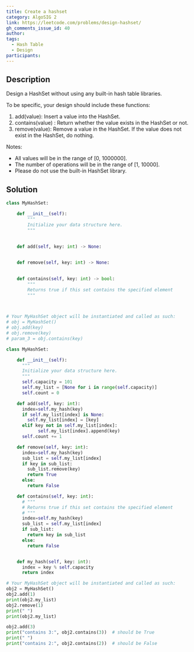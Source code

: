 ```yaml
---
title: Create a hashset
category: AlgoSIG 2
link: https://leetcode.com/problems/design-hashset/
gh_comments_issue_id: 40
author:
tags:
  - Hash Table
  - Design
participants: 
---
```


## Description

Design a HashSet without using any built-in hash table libraries.

To be specific, your design should include these functions:

1. add(value): Insert a value into the HashSet. 
2. contains(value) : Return whether the value exists in the HashSet or not.
3. remove(value): Remove a value in the HashSet. If the value does not exist in the HashSet, do nothing.

Notes:
+ All values will be in the range of [0, 1000000].
+ The number of operations will be in the range of [1, 10000].
+ Please do not use the built-in HashSet library.

## Solution

``` python
class MyHashSet:

    def __init__(self):
        """
        Initialize your data structure here.
        """
        

    def add(self, key: int) -> None:
        

    def remove(self, key: int) -> None:
        

    def contains(self, key: int) -> bool:
        """
        Returns true if this set contains the specified element
        """
        


# Your MyHashSet object will be instantiated and called as such:
# obj = MyHashSet()
# obj.add(key)
# obj.remove(key)
# param_3 = obj.contains(key)

class MyHashSet:

    def __init__(self):
      """
      Initialize your data structure here.
      """
      self.capacity = 101
      self.my_list = [None for i in range(self.capacity)]    
      self.count = 0

    def add(self, key: int):
      index=self.my_hash(key)
      if self.my_list[index] is None:
        self.my_list[index] = [key]
      elif key not in self.my_list[index]:
            self.my_list[index].append(key)
      self.count += 1  

    def remove(self, key: int):
      index=self.my_hash(key)
      sub_list = self.my_list[index]
      if key in sub_list:
        sub_list.remove(key)
        return True
      else:
        return False

    def contains(self, key: int):
      # """
      # Returns true if this set contains the specified element
      # """
      index=self.my_hash(key)
      sub_list = self.my_list[index]
      if sub_list:        
        return key in sub_list
      else: 
        return False        


    def my_hash(self, key: int):
      index = key % self.capacity
      return index

# Your MyHashSet object will be instantiated and called as such:
obj2 = MyHashSet()
obj2.add(1)
print(obj2.my_list)
obj2.remove(1)
print(" ")
print(obj2.my_list)

obj2.add(3)
print("contains 3:", obj2.contains(3))  # should be True
print(" ") 
print("contains 2:", obj2.contains(2))  # should be False
```
